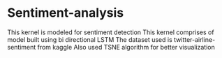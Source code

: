 # Sentiment-analysis
This kernel is modeled  for sentiment detection 
This kernel comprises of model built using bi directional LSTM
The dataset used is twitter-airline-sentiment from kaggle  Also used TSNE algorithm for  better visualization
